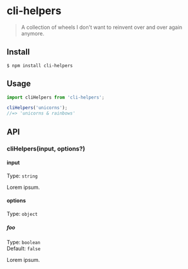 # cli-helpers

> A collection of wheels I don&#39;t want to reinvent over and over again anymore.

## Install

```
$ npm install cli-helpers
```

## Usage

```js
import cliHelpers from 'cli-helpers';

cliHelpers('unicorns');
//=> 'unicorns & rainbows'
```

## API

### cliHelpers(input, options?)

#### input

Type: `string`

Lorem ipsum.

#### options

Type: `object`

##### foo

Type: `boolean`\
Default: `false`

Lorem ipsum.
